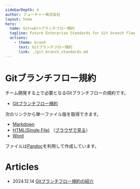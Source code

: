 ```yaml
---
sidebarDepth: 4
author: フューチャー株式会社
layout: home
hero:
  name: Git<wbr>ブランチフロー規約
  tagline: Future Enterprise Standards for Git branch flow
  actions:
    - theme: brand
      text: Gitブランチフロー規約
      link: ./git_branch_standards.md
---
```


# Gitブランチフロー規約

チーム開発する上で必要となるGitブランチフローの規約です。

- [Gitブランチフロー規約](git_branch_standards.md)

次のリンクから単一ファイル版を取得できます。

- [Markdown](https://github.com/future-architect/coding-standards/blob/master/documents/forGitBranch/Gitブランチフロー規約.md)
- [HTML(Single File)](https://github.com/future-architect/coding-standards/blob/gh-pages/resources/Gitブランチフロー規約.html) （[ブラウザで見る](https://future-architect.github.io/coding-standards/resources/Gitブランチフロー規約.html)）
- [Word](https://github.com/future-architect/coding-standards/raw/gh-pages/resources/Gitブランチフロー規約.docx)

ファイルは[Pandoc]を利用して作成しています。

[pandoc]: https://pandoc.org/

# Articles

- 2024.12.14 [Gitブランチフロー規約の紹介](https://future-architect.github.io/articles/20241214a/)
